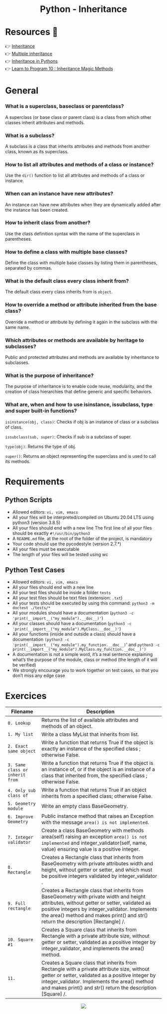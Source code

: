 <div align= "center">
  <h1>Python - Inheritance</h1>
</div>

# Resources 👀

 👉 [Inheritance](https://docs.python.org/3/tutorial/classes.html#inheritance)  
 👉 [Multiple inheritance](https://docs.python.org/3/tutorial/classes.html#multiple-inheritance)  
 👉 [Inheritance in Pythons](https://www.packtpub.com/en-us/learning/how-to-tutorials/inheritance-python/)  
 👉 [Learn to Program 10 : Inheritance Magic Methods ](https://www.youtube.com/watch?v=d8kCdLCi6Lk)

# General

### What is a superclass, baseclass or parentclass?

A superclass (or base class or parent class) is a class from which other classes inherit attributes and methods.

### What is a subclass?

A subclass is a class that inherits attributes and methods from another class, known as its superclass.

### How to list all attributes and methods of a class or instance?

Use the `dir()` function to list all attributes and methods of a class or instance.

### When can an instance have new attributes?

An instance can have new attributes when they are dynamically added after the instance has been created.

### How to inherit class from another?

Use the class definition syntax with the name of the superclass in parentheses.

### How to define a class with multiple base classes?

Define the class with multiple base classes by listing them in parentheses, separated by commas.

### What is the default class every class inherit from?

The default class every class inherits from is `object`.

### How to override a method or attribute inherited from the base class?

Override a method or attribute by defining it again in the subclass with the same name.

### Which attributes or methods are available by heritage to subclasses?

Public and protected attributes and methods are available by inheritance to subclasses.

### What is the purpose of inheritance?

The purpose of inheritance is to enable code reuse, modularity, and the creation of class hierarchies that define generic and specific behaviors.

### What are, when and how to use isinstance, issubclass, type and super built-in functions?

`isinstance(obj, class)`: Checks if obj is an instance of class or a subclass of class.

`issubclass(sub, super)`: Checks if sub is a subclass of super.

`type(obj)`: Returns the type of obj.

`super()`: Returns an object representing the superclass and is used to call its methods.

# Requirements

## Python Scripts

- Allowed editors: `vi, vim, emacs`
- All your files will be interpreted/compiled on Ubuntu 20.04 LTS using python3 (version 3.8.5)
- All your files should end with a new line
The first line of all your files should be exactly `#!/usr/bin/python3`
- A `README.md` file, at the root of the folder of the project, is mandatory
- Your code should use the pycodestyle (version 2.7.*)
- All your files must be executable
- The length of your files will be tested using wc

## Python Test Cases
- Allowed editors: `vi, vim, emacs`
- All your files should end with a new line
- All your test files should be inside a folder `tests`
- All your test files should be text files (extension: `.txt`)
- All your tests should be executed by using this command: `python3 -m doctest ./tests/*`
- All your modules should have a documentation (`python3 -c 'print(__import__("my_module").__doc__)'`)
- All your classes should have a documentation (`python3 -c 'print(__import__("my_module").MyClass.__doc__)'`)
- All your functions (inside and outside a class) should have a documentation `(python3 -c 'print(__import__("my_module").my_function.__doc__)`' and `python3 -c print(__import__("my_module").MyClass.my_function.__doc__)')`
- A documentation is not a simple word, it’s a real sentence explaining what’s the purpose of the module, class or method (the length of it will be verified)
- We strongly encourage you to work together on test cases, so that you don’t miss any edge case

# Exercices

| Filename | Description |
| -------- | ----------- |
| `0. Lookup` | Returns the list of available attributes and methods of an object. |
| `1. My list` | Write a class MyList that inherits from list. |
| `2. Exact same object` | Write a function that returns True if the object is exactly an instance of the specified class ; otherwise False.|
| `3. Same class or inherit from` | Write a function that returns True if the object is an instance of, or if the object is an instance of a class that inherited from, the specified class ; otherwise False.|
| `4. Only sub class of` | Write a function that returns True if an object inherits from a specified class; otherwise False.|
| `5. Geometry module` | Write an empty class BaseGeometry.|
| `6. Improve Geometry` | Public instance method that raises an Exception with the message `area() is not implemented`.|
| `7. Integer validator` | Create a class BaseGeometry with methods area(self) raising an exception `area() is not implemented` and integer_validator(self, name, value) ensuring value is a positive integer.|
| `8. Rectangle` | Creates a Rectangle class that inherits from BaseGeometry with private attributes width and height, without getter or setter, and which must be positive integers validated by integer_validator .|
| `9. Full rectangle` | Creates a Rectangle class that inherits from BaseGeometry with private width and height attributes, without getter or setter, validated as positive integers by integer_validator. Implements the area() method and makes print() and str() return the description [Rectangle] <width>/<height>.|
| `10. Square #1` | Creates a Square class that inherits from Rectangle with a private attribute size, without getter or setter, validated as a positive integer by integer_validator, and implements the area() method.|
| `11. ` | Creates a Square class that inherits from Rectangle with a private attribute size, without getter or setter, validated as a positive integer by integer_validator. Implements the area() method and makes print() and str() return the description [Square] <width>/<height>.|

<p align="center">
  <img src="https://i.imgur.com/J1oVLId.jpeg" name="logo Holberton"/>
</p>

